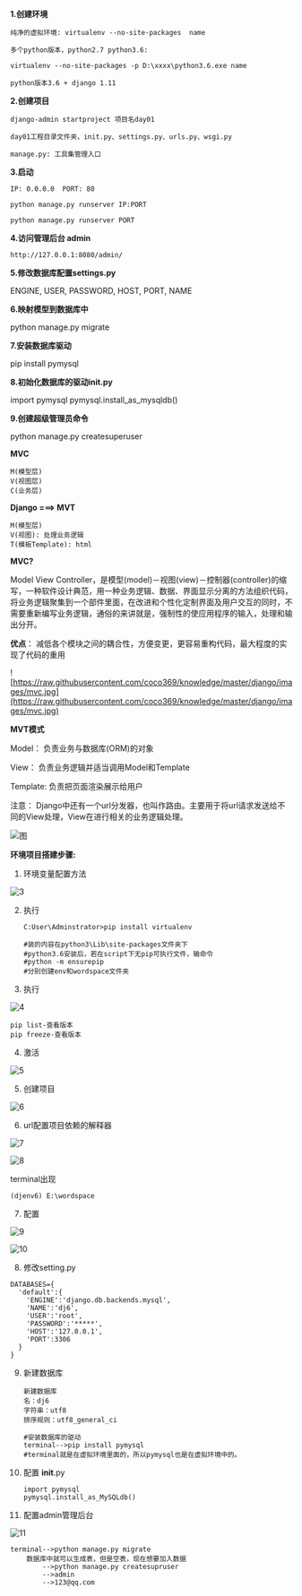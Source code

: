 
**1.创建环境**

```
纯净的虚拟环境: virtualenv --no-site-packages  name

多个python版本，python2.7 python3.6:

virtualenv --no-site-packages -p D:\xxxx\python3.6.exe name

python版本3.6 + django 1.11

```


**2.创建项目**

```
django-admin startproject 项目名day01	

day01工程目录文件夹，init.py、settings.py、urls.py、wsgi.py

manage.py: 工具集管理入口

```


**3.启动**

```
IP: 0.0.0.0  PORT: 80

python manage.py runserver IP:PORT

python manage.py runserver PORT

```


**4.访问管理后台 admin**

```
http://127.0.0.1:8080/admin/
```

**5.修改数据库配置settings.py**

ENGINE, USER, PASSWORD, HOST, PORT, NAME

**6.映射模型到数据库中**

python manage.py migrate

**7.安装数据库驱动**

pip install pymysql

**8.初始化数据库的驱动init.py**

import pymysql
pymysql.install_as_mysqldb()

**9.创建超级管理员命令**

python manage.py createsuperuser



**MVC**

```
M(模型层)
V(视图层)
C(业务层)
```

**Django ===> MVT**

```
M(模型层)
V(视图): 处理业务逻辑
T(模板Template): html
```


**MVC?**

Model View  Controller，是模型(model)－视图(view)－控制器(controller)的缩写，一种软件设计典范，用一种业务逻辑、数据、界面显示分离的方法组织代码，将业务逻辑聚集到一个部件里面，在改进和个性化定制界面及用户交互的同时，不需要重新编写业务逻辑，通俗的来讲就是，强制性的使应用程序的输入，处理和输出分开。

**优点**：
减低各个模块之间的耦合性，方便变更，更容易重构代码，最大程度的实现了代码的重用



![https://raw.githubusercontent.com/coco369/knowledge/master/django/images/mvc.jpg](https://raw.githubusercontent.com/coco369/knowledge/master/django/images/mvc.jpg)



**MVT模式**

Model： 负责业务与数据库(ORM)的对象

View： 负责业务逻辑并适当调用Model和Template

Template: 负责把页面渲染展示给用户

注意： Django中还有一个url分发器，也叫作路由。主要用于将url请求发送给不同的View处理，View在进行相关的业务逻辑处理。





![图](https://github.com/coco369/knowledge/raw/master/django/images/mvc_request_response.png)





**环境项目搭建步骤:**

1.  环境变量配置方法

![3](../../../image/3.png)



2. 执行

   ```
   C:User\Adminstrator>pip install virtualenv

   #装的内容在python3\Lib\site-packages文件夹下
   #python3.6安装后，若在script下无pip可执行文件，输命令
   #python -m ensurepip
   #分别创建env和wordspace文件夹
   ```

3. 执行


![4](../image/4.png)

```
pip list-查看版本
pip freeze-查看版本
```



4. 激活

![5](../../../image/5.jpg)



5. 创建项目

![6](../../../image/6.jpg)

6.  url配置项目依赖的解释器

![7](../../../image/7.jpg)



![8](../../../image/8.png)

terminal出现

	(djenv6) E:\wordspace

7. 配置

![9](../../../image/9.jpg)



![10](../../../image/10.jpg)

8. 修改setting.py

```
DATABASES={
  'default':{
    'ENGINE':'django.db.backends.mysql',
    'NAME':'dj6',
    'USER':'root',
    'PASSWORD':'*****',
    'HOST':'127.0.0.1',
    'PORT':3306
  }
}	
```

9. 新建数据库

   ```
   新建数据库
   名：dj6
   字符串：utf8
   排序规则：utf8_general_ci

   #安装数据库的驱动
   terminal-->pip install pymysql
   #terminal就是在虚拟环境里面的，所以pymysql也是在虚拟环境中的。
   ```

10. 配置 __init__.py

    ```
    import pymysql
    pymysql.install_as_MySQLdb()
    ```

11. 配置admin管理后台

![11](../../../image/11.png)

```
terminal-->python manage.py migrate
	数据库中就可以生成表，但是空表，现在想要加入数据
		-->python manage.py createsupruser
		-->admin
		-->123@qq.com
```

